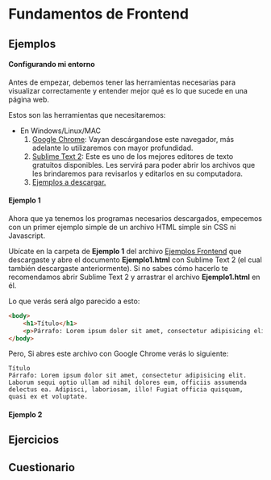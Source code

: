 # Fundamentos de Frontend

## Ejemplos

#### Configurando mi entorno

Antes de empezar, debemos tener las herramientas necesarias para visualizar correctamente y entender mejor qué es lo que sucede en una página web.

Estos son las herramientas que necesitaremos:

* En Windows/Linux/MAC
    1. [Google Chrome](http://www.google.com.pe/chrome/browser/desktop/index.html): Vayan descárgandose este navegador, más adelante lo utilizaremos con mayor profundidad.
    2. [Sublime Text 2](http://www.sublimetext.com/2): Este es uno de los mejores editores de texto gratuitos disponibles. Les servirá para poder abrir los archivos que les brindaremos para revisarlos y editarlos en su computadora.
    3. [Ejemplos a descargar.](http://www.hackspace.la/ejemplosfront)


#### Ejemplo 1

Ahora que ya tenemos los programas necesarios descargados, empecemos con un primer ejemplo simple de un archivo HTML simple sin CSS ni Javascript.

Ubícate en la carpeta de **Ejemplo 1** del archivo [Ejemplos Frontend](http://www.hackspace.la/ejemplosfront) que descargaste y abre el documento **Ejemplo1.html** con Sublime Text 2 (el cual también descargaste anteriormente). Si no sabes cómo hacerlo te recomendamos abrir Sublime Text 2 y arrastrar el archivo **Ejemplo1.html** en él.

Lo que verás será algo parecido a esto:

~~~html
<body>
    <h1>Título</h1>
    <p>Párrafo: Lorem ipsum dolor sit amet, consectetur adipisicing elit. Laborum sequi optio ullam ad nihil dolores eum, officiis assumenda delectus ea. Adipisci, laboriosam, illo! Fugiat officia quisquam, quasi ex et voluptate.</p>
</body>
~~~

Pero, Si abres este archivo con Google Chrome verás lo siguiente:

~~~iframe
Título
Párrafo: Lorem ipsum dolor sit amet, consectetur adipisicing elit. Laborum sequi optio ullam ad nihil dolores eum, officiis assumenda delectus ea. Adipisci, laboriosam, illo! Fugiat officia quisquam, quasi ex et voluptate.
~~~


#### Ejemplo 2


## Ejercicios



## Cuestionario

